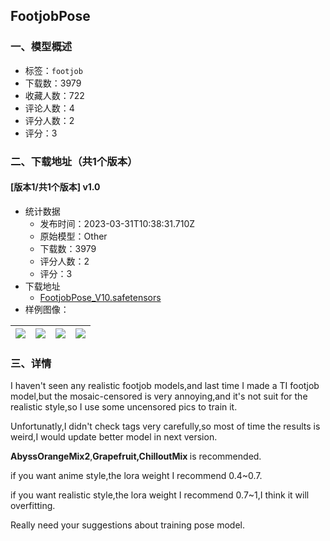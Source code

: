 ## FootjobPose
### 一、模型概述

- 标签：`footjob`
- 下载数：3979
- 收藏人数：722
- 评论人数：4
- 评分人数：2
- 评分：3

### 二、下载地址（共1个版本）

#### [版本1/共1个版本] v1.0

- 统计数据
  - 发布时间：2023-03-31T10:38:31.710Z
  - 原始模型：Other
  - 下载数：3979
  - 评分人数：2
  - 评分：3
- 下载地址
  - [FootjobPose_V10.safetensors](https://civitai.com/api/download/models/32385)
- 样例图像：

| <img src="https://image.civitai.com/xG1nkqKTMzGDvpLrqFT7WA/ceeb993b-8367-4be8-cec1-8e97f318a500/width=450/368856.jpeg" /> | <img src="https://image.civitai.com/xG1nkqKTMzGDvpLrqFT7WA/5e7f3f64-262c-4637-52d9-9d13e09bc000/width=450/368865.jpeg" /> | <img src="https://image.civitai.com/xG1nkqKTMzGDvpLrqFT7WA/ea217a1c-1886-4cc3-bb19-7d7be057d300/width=450/368864.jpeg" /> | <img src="https://image.civitai.com/xG1nkqKTMzGDvpLrqFT7WA/382879fd-16f0-4535-bb26-c8a2faf20000/width=450/368863.jpeg" /> |
| ---- | ---- | ---- | ---- |


### 三、详情
<p>I haven't seen any realistic footjob models,and last time I made a TI footjob model,but the mosaic-censored is very annoying,and it's not suit for the realistic style,so I use some uncensored pics to train it.</p><p>Unfortunatly,I didn't check tags very carefully,so most of time the results is weird,I would update better model in next version.</p><p><strong>AbyssOrangeMix2</strong>,<strong>Grapefruit,ChilloutMix </strong>is recommended.</p><p>if you want anime style,the lora weight I recommend 0.4~0.7.</p><p>if you want realistic style,the lora weight I recommend 0.7~1,I think it will overfitting.</p><p>Really need your suggestions about training pose model.</p>